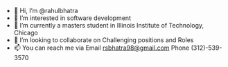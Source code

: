 - 👋 Hi, I’m @rahulbhatra
- 👀 I’m interested in software development
- 🌱 I’m currently a masters student in Illinois Institute of Technology, Chicago
- 💞️ I’m looking to collaborate on Challenging positions and Roles
- 📫 You can reach me via Email rsbhatra98@gmail.com Phone (312)-539-3570

<!---
rahulbhatra/rahulbhatra is a ✨ special ✨ repository because its `README.md` (this file) appears on your GitHub profile.
You can click the Preview link to take a look at your changes.
--->
